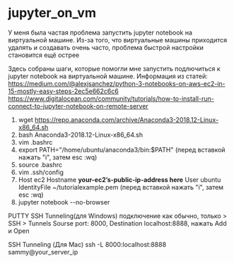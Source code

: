 # jupyter_on_vm
У меня была частая проблема запустить jupyter notebook на виртуальной машине. Из-за того, что виртуальные машины приходится удалять и создавать очень часто, проблема быстрой настройки становится ещё острее

Здесь собраны шаги, которые помогли мне запустить подлючиться к jupyter notebook на виртуальной машине. Информация из статей:
https://medium.com/@alexjsanchez/python-3-notebooks-on-aws-ec2-in-15-mostly-easy-steps-2ec5e662c6c6
https://www.digitalocean.com/community/tutorials/how-to-install-run-connect-to-jupyter-notebook-on-remote-server


1. wget https://repo.anaconda.com/archive/Anaconda3-2018.12-Linux-x86_64.sh
2. bash Anaconda3-2018.12-Linux-x86_64.sh
3. vim .bashrc
4. export PATH="/home/ubuntu/anaconda3/bin:$PATH" (перед вставкой нажать "i", затем esc :wq)
5. source .bashrc
6. vim .ssh/config
7. Host ec2
    Hostname **your-ec2’s-public-ip-address here**
    User ubuntu
    IdentityFile ~/tutorialexample.pem
    (перед вставкой нажать "i", затем esc :wq)
8. jupyter notebook --no-browser

PUTTY SSH Tunneling(для Windows)
подключение как обычно, только > SSH > Tunnels
Sourse port: 8000, Destination localhost:8888, нажать Add и Open

SSH Tunneling (Для Mac)
ssh -L 8000:localhost:8888 sammy@your_server_ip



